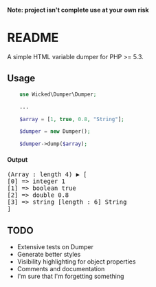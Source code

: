 **Note: project isn't complete use at your own risk**

# README

A simple HTML variable dumper for PHP >= 5.3.

## Usage
```php
    use Wicked\Dumper\Dumper;

    ...

    $array = [1, true, 0.8, "String"];

    $dumper = new Dumper();

    $dumper->dump($array);
```

#### Output

<samp class="parent">(Array : length 4) <span class="arrow">▶</span> [<samp class="child" style="display: block;">[0] =&gt; integer 1</samp><samp class="child" style="display: block;">[1] =&gt; boolean true</samp><samp class="child" style="display: block;">[2] =&gt; double 0.8</samp><samp class="child" style="display: block;">[3] =&gt; string [length : 6] String</samp>]</samp>


## TODO
* Extensive tests on Dumper
* Generate better styles
* Visibility highlighting for object properties
* Comments and documentation
* I'm sure that I'm forgetting something
